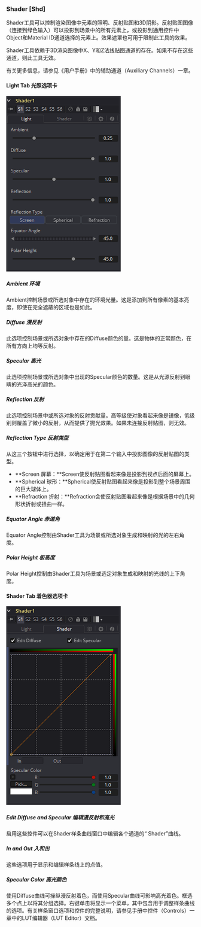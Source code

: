 ### Shader [Shd]

Shader工具可以控制渲染图像中元素的照明、反射贴图和3D阴影。反射贴图图像（连接到绿色输入）可以投影到场景中的所有元素上，或投影到通用控件中Object和Material ID通道选择的元素上。效果遮罩也可用于限制此工具的效果。

Shader工具依赖于3D渲染图像中X、Y和Z法线贴图通道的存在。如果不存在这些通道，则此工具无效。

有关更多信息，请参见《用户手册》中的辅助通道（Auxiliary Channels）一章。

#### Light Tab 光照选项卡

![Shd_LightTab](images\Shd_LightTab.png)

##### Ambient 环境

Ambient控制场景或所选对象中存在的环境光量。这是添加到所有像素的基本亮度，即使在完全遮蔽的区域也是如此。

##### Diffuse 漫反射

此选项控制场景或所选对象中存在的Diffuse颜色的量。这是物体的正常颜色，在所有方向上均等反射。

##### Specular 高光

此选项控制场景或所选对象中出现的Specular颜色的数量。这是从光源反射到眼睛的光泽高光的颜色。

##### Reflection 反射

此选项控制场景中或所选对象的反射贡献量。高等级使对象看起来像是镜像，低级别则覆盖了微小的反射，从而提供了抛光效果。如果未连接反射贴图，则无效。

##### Reflection Type 反射类型

从这三个按钮中进行选择，以确定用于在第二个输入中投影图像的反射贴图的类型。

- **Screen 屏幕：**Screen使反射贴图看起来像是投影到视点后面的屏幕上。
- **Spherical 球形：**Spherical使反射贴图看起来像是投影到整个场景周围的巨大球体上。
- **Refraction 折射：**Refraction会使反射贴图看起来像是根据场景中的几何形状折射或扭曲一样。

##### Equator Angle 赤道角

Equator Angle控制由Shader工具为场景或所选对象生成和映射的光的左右角度。

##### Polar Height 极高度

Polar Height控制由Shader工具为场景或选定对象生成和映射的光线的上下角度。

#### Shader Tab 着色器选项卡

![Shd_ShaderTab](images\Shd_ShaderTab.png)

##### Edit Diffuse and Specular 编辑漫反射和高光

启用这些控件可以在Shader样条曲线窗口中编辑各个通道的“ Shader”曲线。

##### In and Out 入和出

这些选项用于显示和编辑样条线上的点值。

##### Specular Color 高光颜色

使用Diffuse曲线可操纵漫反射着色，而使用Specular曲线可影响高光着色。框选多个点上以将其分组选择。右键单击将显示一个菜单，其中包含用于调整样条曲线的选项。有关样条窗口选项和控件的完整说明，请参见手册中控件（Controls）一章中的LUT编辑器（LUT Editor）文档。

